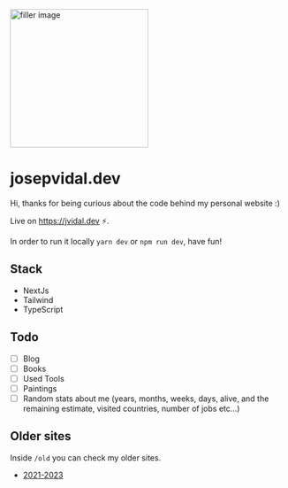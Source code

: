 <img alt="filler image" width="250" src="https://github.com/jvidalv/josepvidal.dev/blob/main/public/og.png?raw=true" />

# josepvidal.dev

Hi, thanks for being curious about the code behind my personal website :)

Live on https://jvidal.dev ⚡️.

In order to run it locally `yarn dev` or `npm run dev`, have fun!

## Stack 

- NextJs
- Tailwind
- TypeScript

## Todo
- [ ] Blog
- [ ] Books
- [ ] Used Tools
- [ ] Paintings
- [ ] Random stats about me (years, months, weeks, days, alive, and the remaining estimate, visited countries, number of jobs etc...)

## Older sites

Inside `/old` you can check my older sites.

- [2021-2023](https://2021.jvidal.dev/)